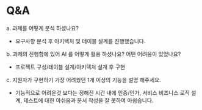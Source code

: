 # Q&A

a. 과제를 어떻게 분석 하셨나요?
- 요구사항 분석 후 아키텍처 및 테이블 설계를 진행했습니다.

b. 과제의 진행함에 있어 AI 를 어떻게 활용 하셨나요? 어떤 어려움이 있었나요?
- 프로젝트 구성/테이블 설계/아키텍처 설계 후 구현

c. 지원자가 구현하기 가장 어려웠던 1개 이상의 기능을 설명 해주세요.
- 기능적으로 어려운것 보다는 정해진 시간 내에 인증/인가, 서비스 비즈니스 로직 설계, 테스트에 대한 아쉬움과 문서 작성을 잘 못하여 아쉽습니다.
